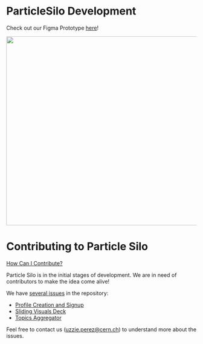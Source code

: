 # ParticleSilo Development 

Check out our Figma Prototype [here](https://www.figma.com/proto/nGJUMtXkLBWiAXys72VtcT/Particle-Silo-Website-features?node-id=135%3A724&scaling=min-zoom&page-id=135%3A167&starting-point-node-id=135%3A681)!

<!--- [Prototype](https://user-images.githubusercontent.com/12828995/126817130-cc0556f8-10e8-4db7-917c-c0eee3d8f30f.png) --->
<img src="https://user-images.githubusercontent.com/12828995/126817130-cc0556f8-10e8-4db7-917c-c0eee3d8f30f.png" width="700" height="500" />

# Contributing to Particle Silo

[How Can I Contribute?](#how-can-i-contribute)

Particle Silo is in the initial stages of development. We are in need of contributors to make the idea come alive! 

We have [several issues](https://github.com/particlesilo/particle-silo/issues) in the repository: 
* [Profile Creation and Signup](https://github.com/particlesilo/particle-silo/issues/5)
* [Sliding Visuals Deck](https://github.com/particlesilo/particle-silo/issues/8)
* [Topics Aggregator](https://github.com/particlesilo/particle-silo/issues/4)

Feel free to contact us (uzzie.perez@cern.ch) to understand more about the issues. 


